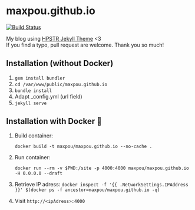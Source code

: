 # maxpou.github.io
[![Build Status](https://travis-ci.org/maxpou/maxpou.github.io.svg?branch=master)](https://travis-ci.org/maxpou/maxpou.github.io)

My blog using [HPSTR Jekyll Theme](https://github.com/mmistakes/hpstr-jekyll-theme) <3  
If you find a typo, pull request are welcome. Thank you so much!

## Installation (without Docker)

1. `gem install bundler`
2. `cd /var/www/public/maxpou.github.io`
3. `bundle install`
4. Adapt \_config.yml (url field)
5. `jekyll serve`

## Installation with Docker :whale:

1. Build container:

    ```
    docker build -t maxpou/maxpou.github.io --no-cache .
    ```

2. Run container:

    ```
    docker run --rm -v $PWD:/site -p 4000:4000 maxpou/maxpou.github.io -H 0.0.0.0 --draft
    ```

3. Retrieve IP adress: `docker inspect -f '{{ .NetworkSettings.IPAddress }}' $(docker ps -f ancestor=maxpou/maxpou.github.io -q)`

4. Visit `http://<ipAdress>:4000`
